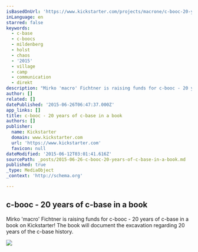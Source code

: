 ```yaml
---
isBasedOnUrl: 'https://www.kickstarter.com/projects/macrone/c-booc-20-years-of-c-base-in-a-book'
inLanguage: en
starred: false
keywords:
  - c-base
  - c-boocs
  - mildenberg
  - holst
  - chaos
  - '2015'
  - village
  - camp
  - communication
  - direkt
description: "Mirko 'macro' Fichtner is raising funds for c-booc - 20 years of c-base in a book on Kickstarter! We'll be releasing a book, which will document the excavation regarding 20 years of the c-base history."
author: []
related: []
datePublished: '2015-06-26T06:47:37.000Z'
app_links: []
title: c-booc - 20 years of c-base in a book
authors: []
publisher:
  name: Kickstarter
  domain: www.kickstarter.com
  url: 'https://www.kickstarter.com'
  favicon: null
dateModified: '2015-06-12T03:01:41.616Z'
sourcePath: _posts/2015-06-26-c-booc-20-years-of-c-base-in-a-book.md
published: true
_type: MediaObject
_context: 'http://schema.org'

---
```

<article style=""><h1>c-booc - 20 years of c-base in a book</h1><p>Mirko 'macro' Fichtner is raising funds for c-booc - 20 years of c-base in a book on Kickstarter! The book will document the excavation regarding 20 years of the c-base history.</p><img src="https://ksr-ugc.imgix.net/projects/1897407/photo-original.jpg?v=1433312130&amp;w=1536&amp;h=1152&amp;fit=crop&amp;auto=format&amp;q=92&amp;s=2ebe452e2a83a3fa58395b39bc57ce4b" /></article>